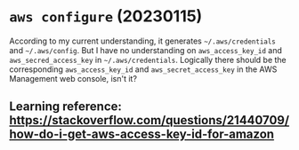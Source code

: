 # `aws configure` (20230115)
According to my current understanding, it generates `~/.aws/credentials` and `~/.aws/config`. But I have no understanding on `aws_access_key_id` and `aws_secred_access_key` in `~/.aws/credentials`. Logically there should be the corresponding `aws_access_key_id` and `aws_secret_access_key` in the AWS Management web console, isn't it?

## Learning reference: https://stackoverflow.com/questions/21440709/how-do-i-get-aws-access-key-id-for-amazon
